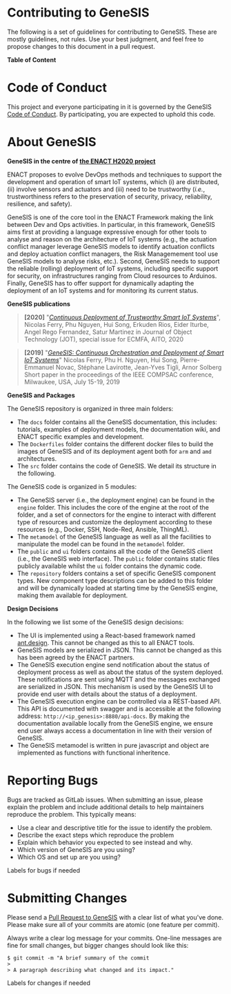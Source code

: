 # Contributing to GeneSIS

The following is a set of guidelines for contributing to GeneSIS. These are mostly guidelines, not rules. Use your best judgment, and feel free to propose changes to this document in a pull request.

**Table of Content**

# Code of Conduct

This project and everyone participating in it is governed by the GeneSIS [Code of Conduct](CODE_OF_CONDUCT.md). By participating, you are expected to uphold this code. 

# About GeneSIS
**GeneSIS in the centre of [the ENACT H2020 project](https://www.enact-project.eu/)**

ENACT proposes to evolve DevOps methods and techniques to support the development and operation of smart IoT systems, which (i) are distributed, (ii) involve sensors and actuators and (iii) need to be trustworthy (_i.e._, trustworthiness refers to the preservation of security, privacy, reliability, resilience, and safety). 

GeneSIS is one of the core tool in the ENACT Framework making the link between Dev and Ops activities. In particular, in this framework, GeneSIS aims first at providing a language expressive enough for other tools to analyse and reason on the architecture of IoT systems (e.g., the actuation conflict manager leverage GeneSIS models to identify actuation conflicts and deploy actuation conflict managers, the Risk Managemement tool use GeneSIS models to analyse risks, etc.). Second, GeneSIS needs to support the reliable (rolling) deployment of IoT systems, including specific support for security, on infrastructures ranging from Cloud resources to Arduinos. Finally, GeneSIS has to offer support for dynamically adapting the deployment of an IoT systems and for monitoring its current status.

**GeneSIS publications**
> **[2020]** "_[Continuous Deployment of Trustworthy Smart IoT Systems](http://dx.doi.org/10.5381/jot.2020.19.2.a16)_", 
> Nicolas Ferry, Phu Nguyen, Hui Song, Erkuden Rios, Eider Iturbe, Angel Rego Fernandez, Satur Martinez 
> in Journal of Object Technology (JOT), special issue for ECMFA, AITO, 2020

> **[2019]** "_[GeneSIS: Continuous Orchestration and Deployment of Smart IoT Systems](https://doi.ieeecomputersociety.org/10.1109/COMPSAC.2019.00127)_" 
> Nicolas Ferry, Phu H. Nguyen, Hui Song, Pierre-Emmanuel Novac, Stéphane Lavirotte, Jean-Yves Tigli, Arnor Solberg 
> Short paper in the proceedings of the IEEE COMPSAC conference, Milwaukee, USA, July 15-19, 2019 


**GeneSIS and Packages**

The GeneSIS repository is organized in three main folders:
* The `docs` folder contains all the GeneSIS documentation, this includes: tutorials, examples of deployment models, the documentation wiki, and ENACT specific examples and development.
* The `Dockerfiles` folder contains the different docker files to build the images of GeneSIS and of its deployment agent both for `arm` and `amd` architectures.
* The `src` folder contains the code of GeneSIS. We detail its structure in the following.

The GeneSIS code is organized in 5 modules:
* The GeneSIS server (i.e., the deployment engine) can be found in the `engine` folder. This includes the core of the engine at the root of the folder, and a set of connectors for the engine to interact with different type of resources and customize the deployment according to these resources (e.g., Docker, SSH, Node-Red, Ansible, ThingML).
* The `metamodel` of the GeneSIS language as well as all the facilities to manipulate the model can be found in the `metamodel` folder.
* The `public` and `ui` folders contains all the code of the GeneSIS client (i.e., the GeneSIS web interface). The `public` folder contains static files publicly available whilst the `ui` folder contains the dynamic code.
* The `repository` folders contains a set of specific GeneSIS component types. New component type descriptions can be added to this folder and will be dynamically loaded at starting time by the GeneSIS engine, making them available for deployment. 

**Design Decisions**

In the following we list some of the GeneSIS design decisions:
* The UI is implemented using a React-based framework named [ant.design](https://ant.design). This cannot be changed as this to all ENACT tools.
* GeneSIS models are serialized in JSON. This cannot be changed as this has been agreed by the ENACT partners.
* The GeneSIS execution engine send notification about the status of deployment process as well as about the status of the system deployed. These notifications are sent using MQTT and the messages exchanged are serialized in JSON. This mechanism is used by the GeneSIS UI to provide end user with details about the status of a deployment.
* The GeneSIS execution engine can be controlled via a REST-based API. This API is documented with swagger and is accessible at the following address: `http://<ip_genesis>:8880/api-docs`. By making the documentation available locally from the GeneSIS engine, we ensure end user always access a documentation in line with their version of GeneSIS.
* The GeneSIS metamodel is written in pure javascript and object are implemented as functions with functional inheritence. 

# Reporting Bugs

Bugs are tracked as GitLab issues. 
When submitting an issue, please explain the problem and include additional details to help maintainers reproduce the problem. This typically means:
* Use a clear and descriptive title for the issue to identify the problem.
* Describe the exact steps which reproduce the problem
* Explain which behavior you expected to see instead and why.
* Which version of GeneSIS are you using?
* Which OS and set up are you using?

Labels for bugs if needed

# Submitting Changes

Please send a [Pull Request to GeneSIS](https://gitlab.com/enact/GeneSIS/-/merge_requests) with a clear list of what you've done. Please make sure all of your commits are atomic (one feature per commit).

Always write a clear log message for your commits. One-line messages are fine for small changes, but bigger changes should look like this:

    $ git commit -m "A brief summary of the commit
    > 
    > A paragraph describing what changed and its impact."

Labels for changes if needed

